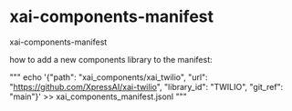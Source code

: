 # xai-components-manifest
xai-components-manifest

how to add a new components library to the manifest:

"""
echo '{"path": "xai_components/xai_twilio", "url": "https://github.com/XpressAI/xai-twilio", "library_id": "TWILIO", "git_ref": "main"}' >> xai_components_manifest.jsonl
"""
